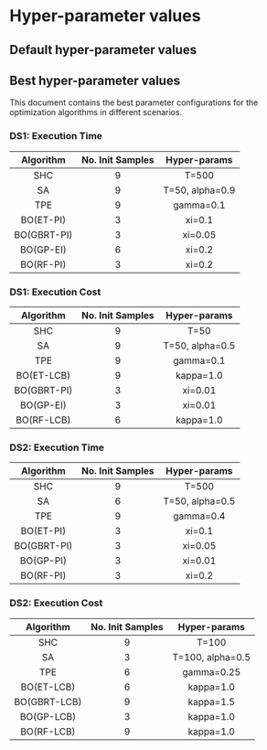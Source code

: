 # Hyper-parameter values 
## Default hyper-parameter values

## Best hyper-parameter values
This document contains the best parameter configurations for the optimization algorithms in different scenarios.

### DS1: Execution Time
|  Algorithm  	| No.  Init Samples 	|   Hyper-params  	|
|:-----------:	|:-----------------:	|:---------------:	|
| SHC         	| 9                 	| T=500           	|
| SA          	| 9                 	| T=50, alpha=0.9 	|
| TPE         	| 9                 	| gamma=0.1       	|
| BO(ET-PI)   	| 3                 	| xi=0.1          	|
| BO(GBRT-PI) 	| 3                 	| xi=0.05         	|
| BO(GP-EI)   	| 6                 	| xi=0.2          	|
| BO(RF-PI)   	| 3                 	| xi=0.2          	|


### DS1: Execution Cost
|  Algorithm  	| No.  Init Samples 	|   Hyper-params  	|
|:-----------:	|:-----------------:	|:---------------:	|
| SHC         	| 9                 	| T=50            	|
| SA          	| 9                 	| T=50, alpha=0.5 	|
| TPE         	| 9                 	| gamma=0.1       	|
| BO(ET-LCB)  	| 9                 	| kappa=1.0       	|
| BO(GBRT-PI) 	| 3                 	| xi=0.01         	|
| BO(GP-EI)   	| 3                 	| xi=0.01         	|
| BO(RF-LCB)  	| 6                 	| kappa=1.0       	|


### DS2: Execution Time
|  Algorithm  	| No.  Init Samples 	|   Hyper-params  	|
|:-----------:	|:-----------------:	|:---------------:	|
| SHC         	| 9                 	| T=500           	|
| SA          	| 6                 	| T=50, alpha=0.5 	|
| TPE         	| 9                 	| gamma=0.4       	|
| BO(ET-PI)   	| 3                 	| xi=0.1          	|
| BO(GBRT-PI) 	| 3                 	| xi=0.05         	|
| BO(GP-PI)   	| 3                 	| xi=0.01         	|
| BO(RF-PI)   	| 3                 	| xi=0.2          	|


### DS2: Execution Cost 
|   Algorithm  	| No.  Init Samples 	|   Hyper-params   	|
|:------------:	|:-----------------:	|:----------------:	|
| SHC          	| 9                 	| T=100            	|
| SA           	| 3                 	| T=100, alpha=0.5 	|
| TPE          	| 6                 	| gamma=0.25       	|
| BO(ET-LCB)   	| 6                 	| kappa=1.0        	|
| BO(GBRT-LCB) 	| 9                 	| kappa=1.5        	|
| BO(GP-LCB)   	| 3                 	| kappa=1.0        	|
| BO(RF-LCB)   	| 9                 	| kappa=1.0        	|